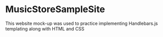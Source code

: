 # MusicStoreSampleSite

This website mock-up was used to practice implementing Handlebars.js templating along with HTML and CSS
